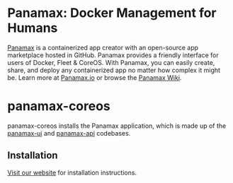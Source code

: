 # Panamax: Docker Management for Humans

[Panamax](http://panamax.io) is a containerized app creator with an open-source app marketplace hosted in GitHub. Panamax provides a friendly interface for users of Docker, Fleet & CoreOS. With Panamax, you can easily create, share, and deploy any containerized app no matter how complex it might be. Learn more at [Panamax.io](http://panamax.io) or browse the [Panamax Wiki](https://github.com/CenturyLinkLabs/panamax-ui/wiki).

# panamax-coreos

panamax-coreos installs the Panamax application, which is made up of the [panamax-ui](https://github.com/CenturyLinkLabs/panamax-ui) and [panamax-api](https://github.com/CenturyLinkLabs/panamax-api) codebases.

## Installation

[Visit our website](http://panamax.io/get-panamax/) for installation instructions.
